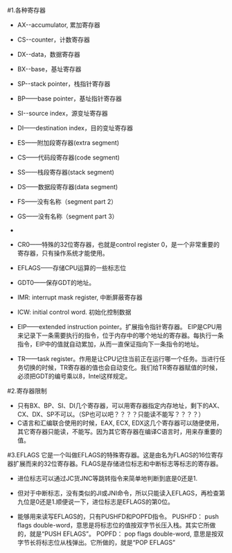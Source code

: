 #1.各种寄存器
* AX--accumulator, 累加寄存器
* CS--counter，计数寄存器
* DX--data，数据寄存器
* BX--base，基址寄存器
* SP--stack pointer，栈指针寄存器
* BP——base pointer，基址指针寄存器
* SI--source index，源变址寄存器
* DI——destination index，目的变址寄存器


* ES——附加段寄存器(extra segment)
* CS——代码段寄存器(code segment)
* SS——栈段寄存器(stack segment)
* DS——数据段寄存器(data segment)
* FS——没有名称（segment part 2）
* GS——没有名称（segment part 3）
*



* CR0——特殊的32位寄存器，也就是control register 0，是一个非常重要的寄存器，只有操作系统才能使用。
* EFLAGS——存储CPU运算的一些标志位
* GDT0——保存GDT的地址。
* IMR: interrupt mask register, 中断屏蔽寄存器
* ICW: initial control word. 初始化控制数据

* EIP——extended instruction pointer。扩展指令指针寄存器。
        EIP是CPU用来记录下一条需要执行的指令，位于内存中的哪个地址的寄存器。每执行一条指令，EIP中的值就自动累加，从而一直保证指向下一条指令的地址。
* TR——task register。作用是让CPU记住当前正在运行哪一个任务。当进行任务切换的时候，TR寄存器的值也会自动变化。我们给TR寄存器赋值的时候，必须把GDT的编号乘以8，Intel这样规定。


#2.寄存器限制
* 只有BX、BP、SI、DI几个寄存器，可以用寄存器指定内存地址，剩下的AX、CX、DX、SP不可以。（SP也可以吧？？？？只能读不能写？？？？）
* C语言和汇编联合使用的时候，EAX, ECX, EDX这几个寄存器可以随便使用，其它寄存器只能读，不能写。因为其它寄存器在编译C语言时，用来存重要的值。

#3.EFLAGS
它是一个叫做EFLAGS的特殊寄存器。这是由名为FLAGS的16位寄存器扩展而来的32位寄存器。FLAGS是存储进位标志和中断标志等标志的寄存器。
* 进位标志可以通过JC货JNC等跳转指令来简单地判断到底是0还是1.
* 但对于中断标志，没有类似的JI或JNI命令，所以只能读入EFLAGS，再检查第九位是0还是1.顺便说一下，进位标志是EFLAGS的第0位。

* 能够用来读写EFLAGS的，只有PUSHFD和POPFD指令。
PUSHFD： push flags double-word，意思是将标志位的值按双字节长压入栈。其实它所做的，就是“PUSH EFLAGS”。
POPFD： pop flags double-word, 意思是按双字节长将标志位从栈弹出。它所做的，就是“POP EFLAGS”

